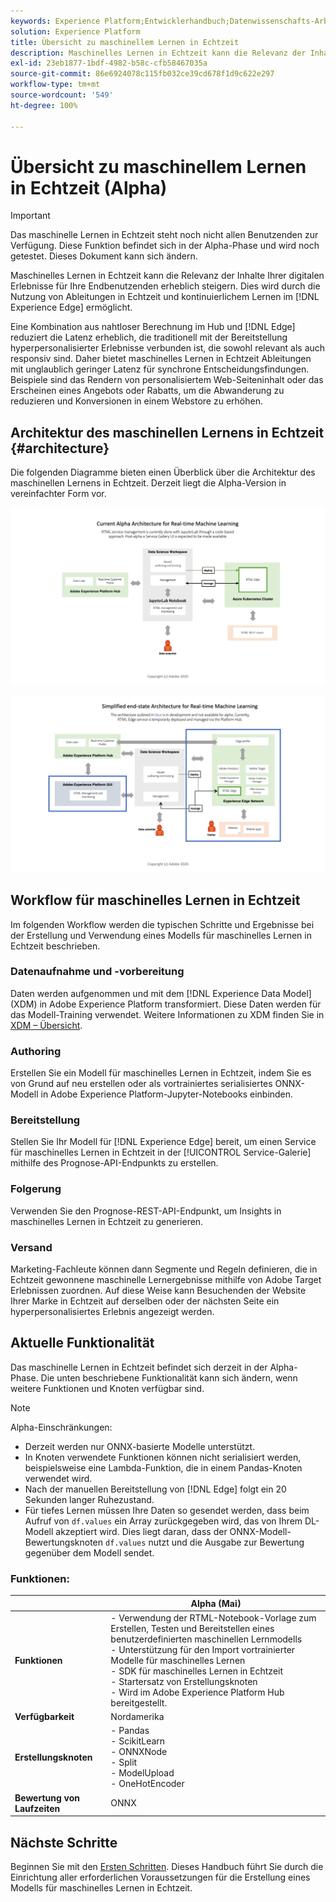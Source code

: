 ```yaml
---
keywords: Experience Platform;Entwicklerhandbuch;Datenwissenschafts-Arbeitsbereich;beliebte Themen;maschinelles Lernen in Echtzeit;
solution: Experience Platform
title: Übersicht zu maschinellem Lernen in Echtzeit
description: Maschinelles Lernen in Echtzeit kann die Relevanz der Inhalte Ihrer digitalen Erlebnisse für Ihre Endbenutzenden erheblich steigern. Dies wird durch die Nutzung von Ableitungen in Echtzeit und kontinuierlichem Lernen im Experience Edge ermöglicht.
exl-id: 23eb1877-1bdf-4982-b58c-cfb58467035a
source-git-commit: 86e6924078c115fb032ce39cd678f1d9c622e297
workflow-type: tm+mt
source-wordcount: '549'
ht-degree: 100%

---
```


# Übersicht zu maschinellem Lernen in Echtzeit (Alpha)

>[!IMPORTANT]
>
>Das maschinelle Lernen in Echtzeit steht noch nicht allen Benutzenden zur Verfügung. Diese Funktion befindet sich in der Alpha-Phase und wird noch getestet. Dieses Dokument kann sich ändern.

Maschinelles Lernen in Echtzeit kann die Relevanz der Inhalte Ihrer digitalen Erlebnisse für Ihre Endbenutzenden erheblich steigern. Dies wird durch die Nutzung von Ableitungen in Echtzeit und kontinuierlichem Lernen im [!DNL Experience Edge] ermöglicht.

Eine Kombination aus nahtloser Berechnung im Hub und [!DNL Edge] reduziert die Latenz erheblich, die traditionell mit der Bereitstellung hyperpersonalisierter Erlebnisse verbunden ist, die sowohl relevant als auch responsiv sind. Daher bietet maschinelles Lernen in Echtzeit Ableitungen mit unglaublich geringer Latenz für synchrone Entscheidungsfindungen. Beispiele sind das Rendern von personalisiertem Web-Seiteninhalt oder das Erscheinen eines Angebots oder Rabatts, um die Abwanderung zu reduzieren und Konversionen in einem Webstore zu erhöhen.

## Architektur des maschinellen Lernens in Echtzeit {#architecture}

Die folgenden Diagramme bieten einen Überblick über die Architektur des maschinellen Lernens in Echtzeit. Derzeit liegt die Alpha-Version in vereinfachter Form vor.

![Alpha-Architektur](../images/rtml/alpha-arch.png)

![Vereinfachte Übersicht](../images/rtml/end-to-end-arch.png)

## Workflow für maschinelles Lernen in Echtzeit

Im folgenden Workflow werden die typischen Schritte und Ergebnisse bei der Erstellung und Verwendung eines Modells für maschinelles Lernen in Echtzeit beschrieben.

### Datenaufnahme und -vorbereitung

Daten werden aufgenommen und mit dem [!DNL Experience Data Model] (XDM) in Adobe Experience Platform transformiert. Diese Daten werden für das Modell-Training verwendet. Weitere Informationen zu XDM finden Sie in [XDM – Übersicht](../../xdm/home.md).

### Authoring

Erstellen Sie ein Modell für maschinelles Lernen in Echtzeit, indem Sie es von Grund auf neu erstellen oder als vortrainiertes serialisiertes ONNX-Modell in Adobe Experience Platform-Jupyter-Notebooks einbinden.

### Bereitstellung

Stellen Sie Ihr Modell für [!DNL Experience Edge] bereit, um einen Service für maschinelles Lernen in Echtzeit in der [!UICONTROL Service-Galerie] mithilfe des Prognose-API-Endpunkts zu erstellen.

### Folgerung   

Verwenden Sie den Prognose-REST-API-Endpunkt, um Insights in maschinelles Lernen in Echtzeit zu generieren.

### Versand

Marketing-Fachleute können dann Segmente und Regeln definieren, die in Echtzeit gewonnene maschinelle Lernergebnisse mithilfe von Adobe Target Erlebnissen zuordnen. Auf diese Weise kann Besuchenden der Website Ihrer Marke in Echtzeit auf derselben oder der nächsten Seite ein hyperpersonalisiertes Erlebnis angezeigt werden.

## Aktuelle Funktionalität

Das maschinelle Lernen in Echtzeit befindet sich derzeit in der Alpha-Phase. Die unten beschriebene Funktionalität kann sich ändern, wenn weitere Funktionen und Knoten verfügbar sind.

>[!NOTE]
>
> Alpha-Einschränkungen:
> - Derzeit werden nur ONNX-basierte Modelle unterstützt.
> - In Knoten verwendete Funktionen können nicht serialisiert werden, beispielsweise eine Lambda-Funktion, die in einem Pandas-Knoten verwendet wird.
> - Nach der manuellen Bereitstellung von [!DNL Edge] folgt ein 20 Sekunden langer Ruhezustand.
> - Für tiefes Lernen müssen Ihre Daten so gesendet werden, dass beim Aufruf von `df.values` ein Array zurückgegeben wird, das von Ihrem DL-Modell akzeptiert wird. Dies liegt daran, dass der ONNX-Modell-Bewertungsknoten `df.values` nutzt und die Ausgabe zur Bewertung gegenüber dem Modell sendet.



### Funktionen:

|  | Alpha (Mai) |
| --- | --- |
| **Funktionen** | - Verwendung der RTML-Notebook-Vorlage zum Erstellen, Testen und Bereitstellen eines benutzerdefinierten maschinellen Lernmodells <br> - Unterstützung für den Import vortrainierter Modelle für maschinelles Lernen <br> - SDK für maschinelles Lernen in Echtzeit <br> - Startersatz von Erstellungsknoten <br> - Wird im Adobe Experience Platform Hub bereitgestellt. |
| **Verfügbarkeit** | Nordamerika |
| **Erstellungsknoten** | - Pandas <br> - ScikitLearn <br> - ONNXNode <br> - Split <br> - ModelUpload <br> - OneHotEncoder |
| **Bewertung von Laufzeiten** | ONNX |

## Nächste Schritte

Beginnen Sie mit den [Ersten Schritten](./getting-started.md). Dieses Handbuch führt Sie durch die Einrichtung aller erforderlichen Voraussetzungen für die Erstellung eines Modells für maschinelles Lernen in Echtzeit.
